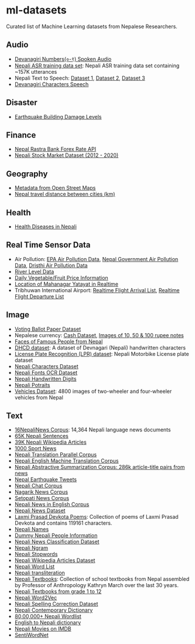 # ml-datasets
Curated list of Machine Learning datasets from Nepalese Researchers.

## Audio
- [Devanagiri Numbers(०-९) Spoken Audio](https://drive.google.com/drive/folders/15g57Qa1TQa4Ix6-MiC6v1wieouqp0XAl)
- [Nepali ASR training data set](http://www.openslr.org/54): Nepali ASR training data set containing ~157K utterances
- Nepali Text to Speech: [Dataset 1](https://github.com/meamit/nepali-text-to-speech/tree/master/speechdb), [Dataset 2](https://github.com/anuragregmi/speak_nepali/tree/master/sounds), [Dataset 3](https://github.com/hcoebct069/nepali-asr/tree/master/recordings)
- [Devanagiri Characters Speech](https://github.com/tsumansapkota/Devanagari_Characters_Speech)

## Disaster
- [Earthquake Building Damage Levels](https://www.drivendata.org/competitions/57/nepal-earthquake/page/136/)

## Finance
- [Nepal Rastra Bank Forex Rate API](https://www.nrb.org.np/exportForexJSON.php?YY=2019&MM=08&DD=01&YY1=2019&MM1=08&DD1=02)
- [Nepali Stock Market Dataset (2012 - 2020)](https://www.kaggle.com/sagyamthapa/nepali-stock-market-form-2012-to-2020-till-march#2019-01-01.csv)

## Geography
- [Metadata from Open Street Maps](https://github.com/sharad461/nepal-openstreetmap-extract)
- [Nepal travel distance between cities (km)](https://data.world/hdx/d1d0c217-8c6b-4747-ab1e-1069e2ff3e6b)

## Health
- [Health Diseases in Nepali](https://github.com/sanjaalcorps/NepaliDataClassifiers/blob/master/HealthClassifiers.txt)

## Real Time Sensor Data
- Air Pollution: [EPA Air Pollution Data](https://github.com/hbvj99/EPAAirPollution), [Nepal Government Air Pollution Data](https://github.com/hbvj99/NPGovAirPollution), [Dristhi Air Pollution Data](https://github.com/hbvj99/DristhiAirPollution)
- [River Level Data](http://www.hydrology.gov.np)
- [Daily Vegetable/Fruit Price Information](http://kalimatimarket.gov.np/daily-price-information)
- [Location of Mahanagar Yatayat in Realtime](https://github.com/theonlyNischal/Track-Mahanagar-Yatayat)
- Tribhuwan International Airport: [Realtime Flight Arrival List](http://tiairport.com.np/flight_details), [Realtime Flight Departure List](http://tiairport.com.np/flight_details_2)

## Image
- [Voting Ballot Paper Dataset](https://github.com/rajshreeee/image_classification_for_voting_system_using_cnn)
- Nepalese currency: [Cash Dataset](https://drive.google.com/drive/folders/1GxITXrk13ehKMEMEbpi8mRsFSr4LUR55), [Images of 10, 50 & 100 rupee notes](https://github.com/mmanishh/nrscurrencyrecognizer/tree/master/data/train)
- [Faces of Famous People from Nepal](https://www.thefamouspeople.com/nepal.php)
- [DHCD dataset](https://github.com/Prasanna1991/DHCD_Dataset): A dataset of Devnagari (Nepali) handwritten characters
- [License Plate Recognition (LPR) dataset](https://github.com/Prasanna1991/LPR): Nepali Motorbike License plate dataset
- [Nepali Characters Dataset](https://github.com/InspiringLab/NCD)
- [Nepali Fonts OCR Dataset](https://github.com/BasantaChaulagain/Nepscan/tree/master/resources)
- [Nepali Handwritten Digits](https://github.com/kcnishan/Nepali_handwritten_digits_recognition/tree/master/dataset)
- [Nepali Potraits](https://www.kaggle.com/sumansid/nepali-portraits-dataset)
- [Vehicles Dataset](https://github.com/sdevkota007/vehicles-nepal-dataset): 4800 images of two-wheeler and four-wheeler vehicles from Nepal

## Text
- [16NepaliNews Corpus](https://github.com/sndsabin/Nepali-News-Classifier): 14,364 Nepali language news documents
- [65K Nepali Sentences](https://github.com/sanjaalcorps/NepaliDataSets/blob/master/raw_sentences_np_65k.csv)
- [39K Nepali Wikipedia Articles](https://www.kaggle.com/disisbig/nepali-wikipedia-articles)
- [1000 Sport News](https://github.com/Aryal007/nepali_text_generation/blob/master/data/sports_news_nepali_1000.txt)
- [Nepali Translation Parallel Corpus](https://drive.google.com/file/d/1UThfJKJFvDgTu263DNbz-WPNLqoARZ_0/view)
- [Nepali English Machine Translation Corpus](https://github.com/facebookresearch/flores)
- [Nepali Abstractive Summarization Corpus: 286k article-title pairs from news](https://drive.google.com/file/d/1L56k0zonMk6XpelKAXPm45wCmt-9pS3x/view)
- [Nepal Earthquake Tweets](https://crisisnlp.qcri.org/lrec2016/content/2015_nepal_eq.html)
- [Nepali Chat Corpus](https://github.com/itsmeashutosh43/create-a-Open-Source-Nepali-Chat-corpus-)
- [Nagarik News Corpus](https://github.com/ashmitbhattarai/Nepali-Language-Modeling-Using-LSTM/tree/master/Nepali_Corpus/Nagarik)
- [Setopati News Corpus](https://github.com/ashmitbhattarai/Nepali-Language-Modeling-Using-LSTM/tree/master/Nepali_Corpus/SetoPati)
- [Nepali News in English Corpus](https://github.com/sharad461/english-corpus-nepal)
- [Nepali News Dataset](https://github.com/kamalacharya2044/NepaliNewsDataset)
- [Laxmi Prasad Devkota Poems](https://github.com/devkotasawal1/Poem-Generator/blob/master/lspd.txt): Collection of poems of Laxmi Prasad Devkota and contains 119161 characters.
- [Nepali Names](https://github.com/datafiction/oya-nepali-nlp/blob/master/data/names/Nepali.txt)
- [Dummy Nepali People Information](https://github.com/bibhuticoder/dummydata/blob/master/data.csv)
- [Nepali News Classification Dataset](https://drive.google.com/drive/folders/1Vm0UJ3FfWP-3guSan3FZsOV4q7rYuJIG)
- [Nepali Ngram](https://github.com/virtualanup/nepalingram)
- [Nepali Stopwords](https://github.com/sanjaalcorps/NepaliStopWords/blob/master/NepaliStopWords.txt)
- [Nepali Wikipedia Articles Dataset](https://drive.google.com/open?id=1Yh8BlJ5bydbvZaOQEmRPlTEDZjIIoAYN)
- [Nepali Word List](https://github.com/tesseract-ocr/langdata/blob/master/nep/nep.wordlist)
- [Nepali transliteration](https://github.com/AchillesKarki/NepaliLipi)
- [Nepali Textbooks](https://ecommons.cornell.edu/handle/1813/24179): Collection of school textbooks from Nepal assembled by Professor of Anthropology Kathryn March over the last 30 years.
- [Nepali Textbooks from grade 1 to 12](http://lib.moecdc.gov.np/catalog/opac_css/index.php?lvl=cmspage&pageid=6&id_rubrique=105)
- [Nepali Word2Vec](https://github.com/rabindralamsal/Word2Vec-Embeddings-for-Nepali-Language)
- [Nepali Spelling Correction Dataset](https://github.com/tnagorra/nspell/tree/master/data)
- [Nepali Contemporary Dictionary](http://ltk.org.np/nepalisabdakos/dict/np_dictionary_db.sql.gz)
- [80,00,000+ Nepali Wordlist](https://github.com/prabinzz/nepali-wordlist)
- [English to Nepali dictionary](https://github.com/nirooj56/Nepdict/blob/master/database/data.csv)
- [Nepali Movies on IMDB](https://github.com/NISH1001/nepalimdb/blob/master/data/nepali-movies.json)
- [SentiWordNet](https://github.com/wannamit/nep-SentiWord-py)
